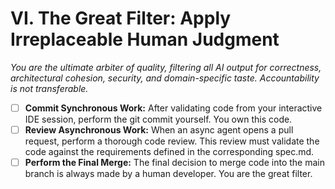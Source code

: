 # VI. The Great Filter: Apply Irreplaceable Human Judgment

*You are the ultimate arbiter of quality, filtering all AI output for correctness, architectural cohesion, security, and domain-specific taste. Accountability is not transferable.*

- [ ] **Commit Synchronous Work:** After validating code from your interactive IDE session, perform the git commit yourself. You own this code.
- [ ] **Review Asynchronous Work:** When an async agent opens a pull request, perform a thorough code review. This review must validate the code against the requirements defined in the corresponding spec.md.
- [ ] **Perform the Final Merge:** The final decision to merge code into the main branch is always made by a human developer. You are the great filter.
